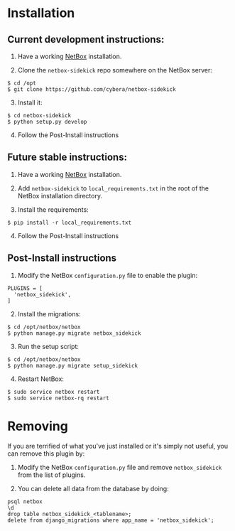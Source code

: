 # Installation

## Current development instructions:

1. Have a working [NetBox](https://netbox.readthedocs.io/en/stable/) installation.

2. Clone the `netbox-sidekick` repo somewhere on the NetBox server:

```shell
$ cd /opt
$ git clone https://github.com/cybera/netbox-sidekick
```

3. Install it:

```shell
$ cd netbox-sidekick
$ python setup.py develop
```

4. Follow the Post-Install instructions

## Future stable instructions:

1. Have a working [NetBox](https://netbox.readthedocs.io/en/stable/) installation.

2. Add `netbox-sidekick` to `local_requirements.txt` in the root of the NetBox
installation directory.

3. Install the requirements:

```shell
$ pip install -r local_requirements.txt
```

4. Follow the Post-Install instructions

## Post-Install instructions

1. Modify the NetBox `configuration.py` file to enable the plugin:

```
PLUGINS = [
  'netbox_sidekick',
]
```

2. Install the migrations:

```shell
$ cd /opt/netbox/netbox
$ python manage.py migrate netbox_sidekick
```

3. Run the setup script:

```shell
$ cd /opt/netbox/netbox
$ python manage.py migrate setup_sidekick
```

4. Restart NetBox:

```shell
$ sudo service netbox restart
$ sudo service netbox-rq restart
```

# Removing

If you are terrified of what you've just installed or it's simply not useful,
you can remove this plugin by:

1. Modify the NetBox `configuration.py` file and remove `netbox_sidekick` from
   the list of plugins.

2. You can delete all data from the database by doing:

```
psql netbox
\d
drop table netbox_sidekick_<tablename>;
delete from django_migrations where app_name = 'netbox_sidekick';
```
